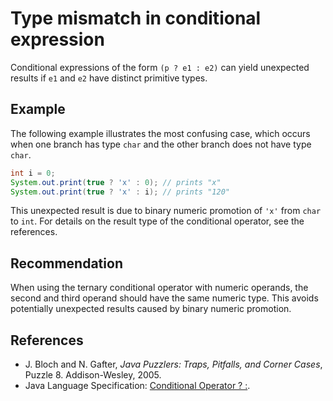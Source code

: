 # Type mismatch in conditional expression
Conditional expressions of the form `(p ? e1 : e2)` can yield unexpected results if `e1` and `e2` have distinct primitive types.


## Example
The following example illustrates the most confusing case, which occurs when one branch has type `char` and the other branch does not have type `char`.


```java
int i = 0;
System.out.print(true ? 'x' : 0); // prints "x"
System.out.print(true ? 'x' : i); // prints "120"
```
This unexpected result is due to binary numeric promotion of `'x'` from `char` to `int`. For details on the result type of the conditional operator, see the references.


## Recommendation
When using the ternary conditional operator with numeric operands, the second and third operand should have the same numeric type. This avoids potentially unexpected results caused by binary numeric promotion.


## References
* J. Bloch and N. Gafter, *Java Puzzlers: Traps, Pitfalls, and Corner Cases*, Puzzle 8. Addison-Wesley, 2005.
* Java Language Specification: [Conditional Operator ? :](https://docs.oracle.com/javase/specs/jls/se11/html/jls-15.html#jls-15.25).
